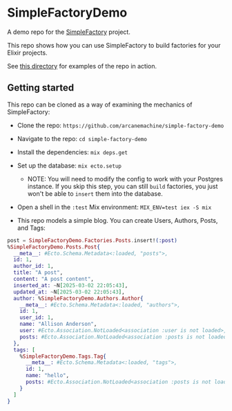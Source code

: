 # SimpleFactoryDemo

A demo repo for the [SimpleFactory](https://github.com/arcanemachine/simple-factory/) project.

This repo shows how you can use SimpleFactory to build factories for your Elixir projects.

See [this directory](https://github.com/arcanemachine/simple-factory-demo/blob/main/test/support/factories/) for examples of the repo in action.

## Getting started

This repo can be cloned as a way of examining the mechanics of SimpleFactory:

- Clone the repo: `https://github.com/arcanemachine/simple-factory-demo`

- Navigate to the repo: `cd simple-factory-demo`

- Install the dependencies: `mix deps.get`

- Set up the database: `mix ecto.setup`
  - NOTE: You will need to modify the config to work with your Postgres instance. If you skip this step, you can still `build` factories, you just won't be able to `insert` them into the database.

- Open a shell in the `:test` Mix environment: `MIX_ENV=test iex -S mix`

- This repo models a simple blog. You can create Users, Authors, Posts, and Tags:

```elixir
post = SimpleFactoryDemo.Factories.Posts.insert!(:post)
%SimpleFactoryDemo.Posts.Post{
  __meta__: #Ecto.Schema.Metadata<:loaded, "posts">,
  id: 1,
  author_id: 1,
  title: "A post",
  content: "A post content",
  inserted_at: ~N[2025-03-02 22:05:43],
  updated_at: ~N[2025-03-02 22:05:43],
  author: %SimpleFactoryDemo.Authors.Author{
    __meta__: #Ecto.Schema.Metadata<:loaded, "authors">,
    id: 1,
    user_id: 1,
    name: "Allison Anderson",
    user: #Ecto.Association.NotLoaded<association :user is not loaded>,
    posts: #Ecto.Association.NotLoaded<association :posts is not loaded>
  },
  tags: [
    %SimpleFactoryDemo.Tags.Tag{
      __meta__: #Ecto.Schema.Metadata<:loaded, "tags">,
      id: 1,
      name: "hello",
      posts: #Ecto.Association.NotLoaded<association :posts is not loaded>
    }
  ]
}
```
